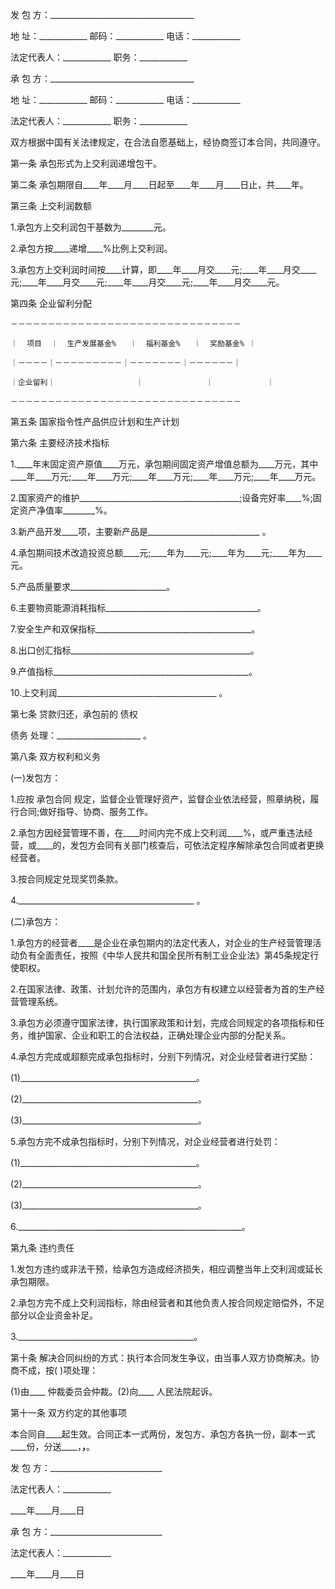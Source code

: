 
 


发 包 方：____________________________________


地 址：____________ 邮码：____________ 电话：____________


法定代表人：____________ 职务：____________


承 包 方：____________________________________


地 址：____________ 邮码：____________ 电话：____________


法定代表人：____________ 职务：____________


双方根据中国有关法律规定，在合法自愿基础上，经协商签订本合同，共同遵守。


第一条 承包形式为上交利润递增包干。


第二条 承包期限自____年____月____日起至____年____月____日止，共____年。


第三条 上交利润数额


1.承包方上交利润包干基数为________元。


2.承包方按____递增____%比例上交利润。


3.承包方上交利润时间按____计算，即____年____月交____元;____年____月交____元;____年____月交____元;____年____月交____元;____年____月交____元。


第四条 企业留利分配


    －－－－－－－－－－－－－－－－－－－－－－－－－－－－－－－

    ｜  项目  ｜  生产发展基金%   ｜  福利基金%   ｜  奖励基金% ｜

    ｜－－－－｜－－－－－－－－－｜－－－－－－－｜－－－－－－｜

    ｜企业留利｜                  ｜              ｜            ｜
       
    －－－－－－－－－－－－－－－－－－－－－－－－－－－－－－－
第五条 国家指令性产品供应计划和生产计划


第六条 主要经济技术指标


1.____年末固定资产原值____万元，承包期间固定资产增值总额为____万元，其中____年____万元;____年____万元;____年____万元;____年____万元;____年____万元。


2.国家资产的维护________________________________________;设备完好率____%;固定资产净值率________%。


3.新产品开发____项，主要新产品是____________________________ 。


4.承包期间技术改造投资总额____元;____年为____元;____年为____元;____年为____元。


5.产品质量要求________________________。


6.主要物资能源消耗指标______________________________________。


7.安全生产和双保指标_______________________________________。


8.出口创汇指标_____________________________________________。


9.产值指标_________________________________________________。


10.上交利润________________________________________ 。


第七条 贷款归还，承包前的
债权

债务
处理：_____________________ 。


第八条 双方权利和义务


(一)发包方：


1.应按
承包合同
规定，监督企业管理好资产，监督企业依法经营，照章纳税，履行合同;做好指导、协商、服务工作。


2.承包方因经营管理不善，在____时间内完不成上交利润____%，或严重违法经营，或____的，发包方会同有关部门核查后，可依法定程序解除承包合同或者更换经营者。


3.按合同规定兑现奖罚条款。


4.____________________________________________ 。


(二)承包方：


1.承包方的经营者____是企业在承包期内的法定代表人，对企业的生产经营管理活动负有全面责任，按照《中华人民共和国全民所有制工业企业法》第45条规定行使职权。


2.在国家法律、政策、计划允许的范围内，承包方有权建立以经营者为首的生产经营管理系统。


3.承包方必须遵守国家法律，执行国家政策和计划，完成合同规定的各项指标和任务，维护国家、企业和职工的合法权益，正确处理企业内部的分配关系。


4.承包方完成或超额完成承包指标时，分别下列情况，对企业经营者进行奖励：


(1)____________________________________________。


(2)____________________________________________。


(3)____________________________________________。


5.承包方完不成承包指标时，分别下列情况，对企业经营者进行处罚：


(1)____________________________________________。


(2)____________________________________________。


(3)____________________________________________。


6.________________________________________________________。




第九条 违约责任





1.发包方违约或非法干预，给承包方造成经济损失，相应调整当年上交利润或延长承包期限。




2.承包方完不成上交利润指标，除由经营者和其他负责人按合同规定赔偿外，不足部分以企业资金补足。




3.____________________________________________。



第十条 解决合同纠纷的方式：执行本合同发生争议，由当事人双方协商解决。协商不成，按( )项处理：


(1)由____ 仲裁委员会仲裁。(2)向____ 人民法院起诉。


第十一条 双方约定的其他事项


本合同自____起生效。合同正本一式两份，发包方、承包方各执一份，副本一式____份，分送____，____，____。


发 包 方：____________________________


法定代表人：____________


____年____月____日


承 包 方：____________________________


法定代表人：____________


____年____月____日




 


 

 
 
 
 
 
  


  
 

  


  


  
 
 
 
 

